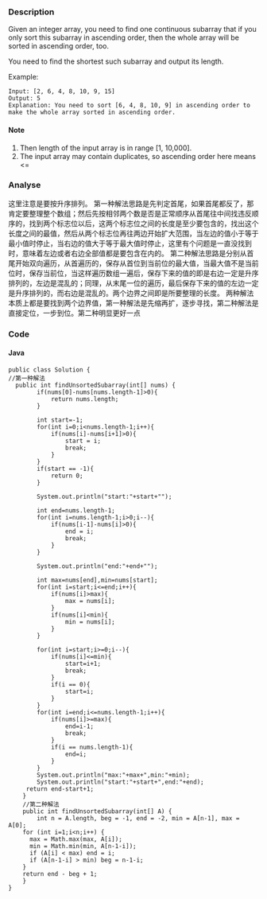 ### Description
Given an integer array, you need to find one continuous subarray that if you only sort this subarray in ascending order, then the whole array will be sorted in ascending order, too.

You need to find the shortest such subarray and output its length.

Example:

```
Input: [2, 6, 4, 8, 10, 9, 15]
Output: 5
Explanation: You need to sort [6, 4, 8, 10, 9] in ascending order to make the whole array sorted in ascending order.
```
#### Note
1. Then length of the input array is in range [1, 10,000].
2. The input array may contain duplicates, so ascending order here means <=

### Analyse
这里注意是要按升序排列。
第一种解法思路是先判定首尾，如果首尾都反了，那肯定要整理整个数组；然后先按相邻两个数是否是正常顺序从首尾往中间找违反顺序的，找到两个标志位以后，这两个标志位之间的长度是至少要包含的，找出这个长度之间的最值，然后从两个标志位再往两边开始扩大范围，当左边的值小于等于最小值时停止，当右边的值大于等于最大值时停止，这里有个问题是一直没找到时，意味着左边或者右边全部值都是要包含在内的。
第二种解法思路是分别从首尾开始双向遍历，从首遍历的，保存从首位到当前位的最大值，当最大值不是当前位时，保存当前位，当这样遍历数组一遍后，保存下来的值的即是右边一定是升序排列的，左边是混乱的；同理，从末尾一位的遍历，最后保存下来的值的左边一定是升序排列的，而右边是混乱的。两个边界之间即是所要整理的长度。
两种解法本质上都是要找到两个边界值，第一种解法是先缩再扩，逐步寻找，第二种解法是直接定位，一步到位。第二种明显更好一点
### Code

#### Java
```
public class Solution {
//第一种解法
  public int findUnsortedSubarray(int[] nums) {
        if(nums[0]-nums[nums.length-1]>0){
			return nums.length;
		}
		
		int start=-1;
		for(int i=0;i<nums.length-1;i++){
			if(nums[i]-nums[i+1]>0){
				start = i;
				break;
			}
		}
		if(start == -1){
			return 0;
		}
		
		System.out.println("start:"+start+"");
		
		int end=nums.length-1;
		for(int i=nums.length-1;i>0;i--){
			if(nums[i-1]-nums[i]>0){
				end = i;
				break;
			}
		}
		
		System.out.println("end:"+end+"");
		
		int max=nums[end],min=nums[start];
		for(int i=start;i<=end;i++){
			if(nums[i]>max){
				max = nums[i];
			}
			if(nums[i]<min){
				min = nums[i];
			}
		}
		
		for(int i=start;i>=0;i--){
			if(nums[i]<=min){
				start=i+1;
				break;
			}
			if(i == 0){
				start=i;
			}
		}
		for(int i=end;i<=nums.length-1;i++){
			if(nums[i]>=max){
				end=i-1;
				break;
			}
			if(i == nums.length-1){
				end=i;
			}
		}
		System.out.println("max:"+max+",min:"+min);
		System.out.println("start:"+start+",end:"+end);
     return end-start+1;
    }
    //第二种解法
    public int findUnsortedSubarray(int[] A) {
        int n = A.length, beg = -1, end = -2, min = A[n-1], max = A[0];
    for (int i=1;i<n;i++) {
      max = Math.max(max, A[i]);
      min = Math.min(min, A[n-1-i]);
      if (A[i] < max) end = i;
      if (A[n-1-i] > min) beg = n-1-i; 
    }
    return end - beg + 1;
    }
}

```

